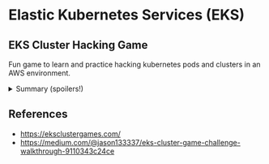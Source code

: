 # Elastic Kubernetes Services (EKS)

## EKS Cluster Hacking Game

Fun game to learn and practice hacking kubernetes pods and clusters in an AWS environment.

<details closed>
<summary>Summary (spoilers!)</summary>
<br>
  1. list secrets: `kubectl get secrets` and `kubectl get secret SECRETNAME -o json`
  2. describe the pod to see the registry info (-o yaml to see more data), get the secret, docker login with creds, pull image, review docker image layers for creds
  3. use AWS keys to `aws ecr describe-repositories ...`, generate cred and pipe to docker login `aws ecr get-login-password...|docker login...`, `docker pull REGISTRY/REPO:IMAGE_ID
  4. Extract cluster name from ~/.kube/config or AWS IAM role name, run `aws eks get-token --cluster-name CLUSTERNAME` to get node token, then pass into `kubectl auth can-i --list --token=k8s-aws-v1.aHR...redacted...`
  5. 
</details>

## References
- https://eksclustergames.com/
- https://medium.com/@jason133337/eks-cluster-game-challenge-walkthrough-9110343c24ce
